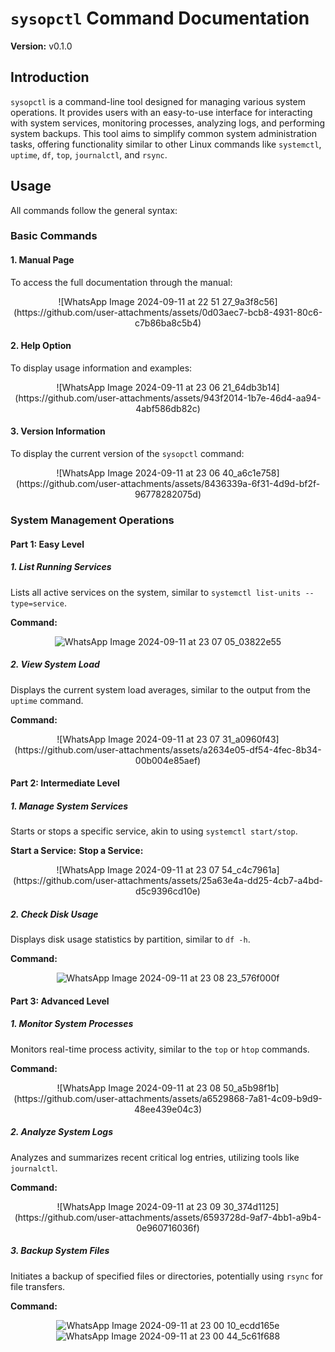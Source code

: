 # `sysopctl` Command Documentation

**Version:** v0.1.0

## Introduction
`sysopctl` is a command-line tool designed for managing various system operations. It provides users with an easy-to-use interface for interacting with system services, monitoring processes, analyzing logs, and performing system backups. This tool aims to simplify common system administration tasks, offering functionality similar to other Linux commands like `systemctl`, `uptime`, `df`, `top`, `journalctl`, and `rsync`.

## Usage
All commands follow the general syntax:


### Basic Commands

#### 1. Manual Page
To access the full documentation through the manual:


<div align="center">
 ![WhatsApp Image 2024-09-11 at 22 51 27_9a3f8c56](https://github.com/user-attachments/assets/0d03aec7-bcb8-4931-80c6-c7b86ba8c5b4)

</div>

#### 2. Help Option
To display usage information and examples:


<div align="center">
![WhatsApp Image 2024-09-11 at 23 06 21_64db3b14](https://github.com/user-attachments/assets/943f2014-1b7e-46d4-aa94-4abf586db82c)

</div>

#### 3. Version Information
To display the current version of the `sysopctl` command:


<div align="center">
![WhatsApp Image 2024-09-11 at 23 06 40_a6c1e758](https://github.com/user-attachments/assets/8436339a-6f31-4d9d-bf2f-96778282075d)

</div>

### System Management Operations

#### Part 1: Easy Level

##### 1. List Running Services
Lists all active services on the system, similar to `systemctl list-units --type=service`.

**Command:**

<div align="center">

![WhatsApp Image 2024-09-11 at 23 07 05_03822e55](https://github.com/user-attachments/assets/ad50a06c-21e2-4696-9dd7-03adb2aa44ff)


</div>

##### 2. View System Load
Displays the current system load averages, similar to the output from the `uptime` command.

**Command:**

<div align="center">
![WhatsApp Image 2024-09-11 at 23 07 31_a0960f43](https://github.com/user-attachments/assets/a2634e05-df54-4fec-8b34-00b004e85aef)

</div>

#### Part 2: Intermediate Level

##### 1. Manage System Services
Starts or stops a specific service, akin to using `systemctl start/stop`.

**Start a Service:**
**Stop a Service:**

<div align="center">
![WhatsApp Image 2024-09-11 at 23 07 54_c4c7961a](https://github.com/user-attachments/assets/25a63e4a-dd25-4cb7-a4bd-d5c9396cd10e)
</div>

##### 2. Check Disk Usage
Displays disk usage statistics by partition, similar to `df -h`.

**Command:**


<div align="center">


![WhatsApp Image 2024-09-11 at 23 08 23_576f000f](https://github.com/user-attachments/assets/19bd7180-5c8c-427c-9b34-0db3b5280fca)


</div>

#### Part 3: Advanced Level

##### 1. Monitor System Processes
Monitors real-time process activity, similar to the `top` or `htop` commands.

**Command:**

<div align="center">
![WhatsApp Image 2024-09-11 at 23 08 50_a5b98f1b](https://github.com/user-attachments/assets/a6529868-7a81-4c09-b9d9-48ee439e04c3)

</div>

##### 2. Analyze System Logs
Analyzes and summarizes recent critical log entries, utilizing tools like `journalctl`.

**Command:**


<div align="center">
![WhatsApp Image 2024-09-11 at 23 09 30_374d1125](https://github.com/user-attachments/assets/6593728d-9af7-4bb1-a9b4-0e960716036f)

</div>

##### 3. Backup System Files
Initiates a backup of specified files or directories, potentially using `rsync` for file transfers.

**Command:**


<div align="center">

![WhatsApp Image 2024-09-11 at 23 00 10_ecdd165e](https://github.com/user-attachments/assets/eaf58044-94e7-4b2b-9ebf-02e6f21254c2)
![WhatsApp Image 2024-09-11 at 23 00 44_5c61f688](https://github.com/user-attachments/assets/e5f5575a-6d1f-4238-a323-75075e0edb79)


</div>


